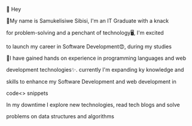 
👋 Hey

🤗My name is Samukelisiwe Sibisi, I'm an IT Graduate with a knack

for problem-solving and a penchant of technology🖥️, I'm excited

to launch my career in Software Development😍, during my studies

💯I have gained hands on experience in programming languages and web

development technologies✨. currently I'm expanding ky knowledge and

skills to enhance my Software Development and web development in

code<> snippets

In my downtime I explore new technologies, read tech blogs and solve

problems on data structures and algorithms